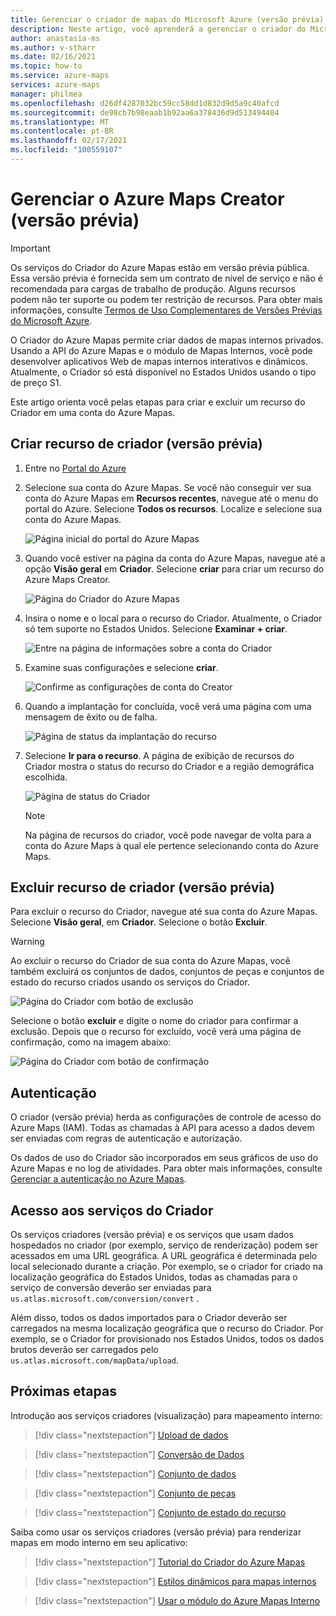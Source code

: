 ```yaml
---
title: Gerenciar o criador de mapas do Microsoft Azure (versão prévia)
description: Neste artigo, você aprenderá a gerenciar o criador do Microsoft Azure Maps (versão prévia).
author: anastasia-ms
ms.author: v-stharr
ms.date: 02/16/2021
ms.topic: how-to
ms.service: azure-maps
services: azure-maps
manager: philmea
ms.openlocfilehash: d26df4287032bc59cc58dd1d832d9d5a9c40afcd
ms.sourcegitcommit: de98cb7b98eaab1b92aa6a378436d9d513494404
ms.translationtype: MT
ms.contentlocale: pt-BR
ms.lasthandoff: 02/17/2021
ms.locfileid: "100559107"
---
```

# <a name="manage-azure-maps-creator-preview"></a>Gerenciar o Azure Maps Creator (versão prévia) 

> [!IMPORTANT]
> Os serviços do Criador do Azure Mapas estão em versão prévia pública.
> Essa versão prévia é fornecida sem um contrato de nível de serviço e não é recomendada para cargas de trabalho de produção. Alguns recursos podem não ter suporte ou podem ter restrição de recursos. Para obter mais informações, consulte [Termos de Uso Complementares de Versões Prévias do Microsoft Azure](https://azure.microsoft.com/support/legal/preview-supplemental-terms/).

O Criador do Azure Mapas permite criar dados de mapas internos privados. Usando a API do Azure Mapas e o módulo de Mapas Internos, você pode desenvolver aplicativos Web de mapas internos interativos e dinâmicos. Atualmente, o Criador só está disponível no Estados Unidos usando o tipo de preço S1.

Este artigo orienta você pelas etapas para criar e excluir um recurso do Criador em uma conta do Azure Mapas.

## <a name="create-creator-preview-resource"></a>Criar recurso de criador (versão prévia)

1. Entre no [Portal do Azure](https://portal.azure.com)

2. Selecione sua conta do Azure Mapas. Se você não conseguir ver sua conta do Azure Mapas em **Recursos recentes**, navegue até o menu do portal do Azure. Selecione **Todos os recursos**. Localize e selecione sua conta do Azure Mapas.

    ![Página inicial do portal do Azure Mapas](./media/how-to-manage-creator/select-maps-account.png)

3. Quando você estiver na página da conta do Azure Mapas, navegue até a opção **Visão geral** em **Criador**. Selecione  **criar**  para criar um recurso do Azure Maps Creator.

    ![Página do Criador do Azure Mapas](./media/how-to-manage-creator/creator-blade-settings.png)

4. Insira o nome e o local para o recurso do Criador. Atualmente, o Criador só tem suporte no Estados Unidos. Selecione **Examinar + criar**.

   ![Entre na página de informações sobre a conta do Criador](./media/how-to-manage-creator/creator-creation-dialog.png)

5. Examine suas configurações e selecione **criar**.

    ![Confirme as configurações de conta do Creator](./media/how-to-manage-creator/creator-create-dialog.png)

6. Quando a implantação for concluída, você verá uma página com uma mensagem de êxito ou de falha.

   ![Página de status da implantação do recurso](./media/how-to-manage-creator/creator-resource-created.png)

7. Selecione **Ir para o recurso**. A página de exibição de recursos do Criador mostra o status do recurso do Criador e a região demográfica escolhida.

    ![Página de status do Criador](./media/how-to-manage-creator/creator-resource-view.png)

   >[!NOTE]
   >Na página de recursos do criador, você pode navegar de volta para a conta do Azure Maps à qual ele pertence selecionando conta do Azure Maps.

## <a name="delete-creator-preview-resource"></a>Excluir recurso de criador (versão prévia)

Para excluir o recurso do Criador, navegue até sua conta do Azure Mapas. Selecione **Visão geral**, em **Criador**. Selecione o botão **Excluir**.

>[!WARNING]
>Ao excluir o recurso do Criador de sua conta do Azure Mapas, você também excluirá os conjuntos de dados, conjuntos de peças e conjuntos de estado do recurso criados usando os serviços do Criador.

![Página do Criador com botão de exclusão](./media/how-to-manage-creator/creator-delete.png)

Selecione o botão **excluir** e digite o nome do criador para confirmar a exclusão. Depois que o recurso for excluído, você verá uma página de confirmação, como na imagem abaixo:

![Página do Criador com botão de confirmação](./media/how-to-manage-creator/creator-confirm-delete.png)

## <a name="authentication"></a>Autenticação

O criador (versão prévia) herda as configurações de controle de acesso do Azure Maps (IAM). Todas as chamadas à API para acesso a dados devem ser enviadas com regras de autenticação e autorização.

Os dados de uso do Criador são incorporados em seus gráficos de uso do Azure Mapas e no log de atividades.  Para obter mais informações, consulte [Gerenciar a autenticação no Azure Mapas](./how-to-manage-authentication.md).

## <a name="access-to-creator-services"></a>Acesso aos serviços do Criador

Os serviços criadores (versão prévia) e os serviços que usam dados hospedados no criador (por exemplo, serviço de renderização) podem ser acessados em uma URL geográfica. A URL geográfica é determinada pelo local selecionado durante a criação. Por exemplo, se o criador for criado na localização geográfica do Estados Unidos, todas as chamadas para o serviço de conversão deverão ser enviadas para `us.atlas.microsoft.com/conversion/convert` .

Além disso, todos os dados importados para o Criador deverão ser carregados na mesma localização geográfica que o recurso do Criador. Por exemplo, se o Criador for provisionado nos Estados Unidos, todos os dados brutos deverão ser carregados pelo `us.atlas.microsoft.com/mapData/upload`.

## <a name="next-steps"></a>Próximas etapas

Introdução aos serviços criadores (visualização) para mapeamento interno:

> [!div class="nextstepaction"]
> [Upload de dados](creator-indoor-maps.md#upload-a-drawing-package)

> [!div class="nextstepaction"]
> [Conversão de Dados](creator-indoor-maps.md#convert-a-drawing-package)

> [!div class="nextstepaction"]
> [Conjunto de dados](creator-indoor-maps.md#datasets)

> [!div class="nextstepaction"]
> [Conjunto de peças](creator-indoor-maps.md#tilesets)

> [!div class="nextstepaction"]
> [Conjunto de estado do recurso](creator-indoor-maps.md#feature-statesets)

Saiba como usar os serviços criadores (versão prévia) para renderizar mapas em modo interno em seu aplicativo:

> [!div class="nextstepaction"]
> [Tutorial do Criador do Azure Mapas](tutorial-creator-indoor-maps.md)

> [!div class="nextstepaction"]
> [Estilos dinâmicos para mapas internos](indoor-map-dynamic-styling.md)

> [!div class="nextstepaction"]
> [Usar o módulo do Azure Mapas Interno](how-to-use-indoor-module.md)